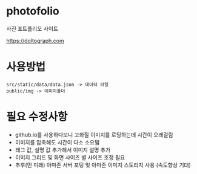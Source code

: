 # photofolio
사진 포트폴리오 사이트

https://doltograph.com

# 사용방법
    src/static/data/data.json -> 데이터 파일
    public/img -> 이미지폴더


# 필요 수정사항
- github.io를 사용하다보니 고화질 이미지를 로딩하는데 시간이 오래걸림
- 이미지를 압축해도 시간이 다소 소요됌
- 태그 값, 설명 값 추가해서 이미지 설명 추가
- 이미지 그리드 및 화면 사이즈 별 사이즈 조정 필요
- 추후(먼 미래) 아마존 서버 포팅 및 아마존 이미지 스토리지 사용 (속도향상 기대)

